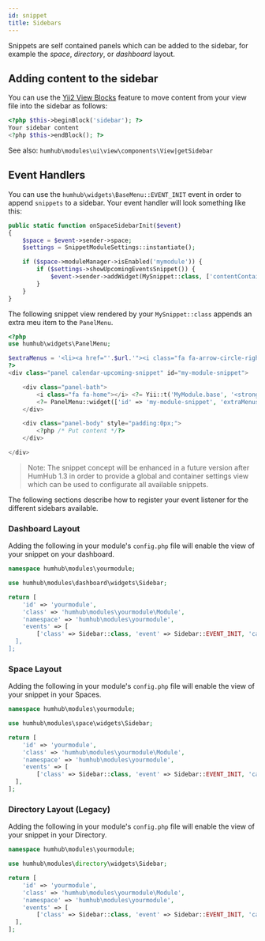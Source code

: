 ```yaml
---
id: snippet
title: Sidebars
---
```



Snippets are self contained panels which can be added to the sidebar, for example the _space_, _directory_, or _dashboard_ layout.


## Adding content to the sidebar

You can use the [Yii2 View Blocks](https://www.yiiframework.com/doc/guide/2.0/en/structure-views#using-blocks) feature to move content from your view file into the sidebar as follows:

```php
<?php $this->beginBlock('sidebar'); ?>
Your sidebar content
<?php $this->endBlock(); ?>
```

See also: `humhub\modules\ui\view\components\View|getSidebar`


## Event Handlers

You can use the `humhub\widgets\BaseMenu::EVENT_INIT` event in order to append `snippets` to a sidebar.
Your event handler will look something like this:

```php
public static function onSpaceSidebarInit($event)
{
    $space = $event->sender->space;
    $settings = SnippetModuleSettings::instantiate();

    if ($space->moduleManager->isEnabled('mymodule')) {
        if ($settings->showUpcomingEventsSnippet()) {
            $event->sender->addWidget(MySnippet::class, ['contentContainer' => $space], ['sortOrder' => $settings->upcomingEventsSnippetSortOrder]);
        }
    }
}
```

The following snippet view rendered by your `MySnippet::class` appends an extra meu item to the `PanelMenu`.

```php
<?php
use humhub\widgets\PanelMenu;

$extraMenus = '<li><a href="'.$url.'"><i class="fa fa-arrow-circle-right"></i> '. Yii::t('MyModule.base', 'Some extra snippet men item') .'</a></li>';
?>
<div class="panel calendar-upcoming-snippet" id="my-module-snippet">

    <div class="panel-bath">
        <i class="fa fa-home"></i> <?= Yii::t('MyModule.base', '<strong>My</strong> snippet'); ?>
        <?= PanelMenu::widget(['id' => 'my-module-snippet', 'extraMenus' => $extraMenus]); ?>
    </div>

    <div class="panel-body" style="padding:0px;">
        <?php /* Put content */?>
    </div>

</div>
```

> Note: The snippet concept will be enhanced in a future version after HumHub 1.3 in order to provide a global and container settings view which can be used
to configurate all available snippets.

The following sections describe how to register your event listener for the different sidebars available.

### Dashboard Layout

Adding the following in your module's `config.php` file will enable the view of your snippet on your dashboard.

```php
namespace humhub\modules\yourmodule;

use humhub\modules\dashboard\widgets\Sidebar;

return [
    'id' => 'yourmodule',
    'class' => 'humhub\modules\yourmodule\Module',
    'namespace' => 'humhub\modules\yourmodule',
    'events' => [
        ['class' => Sidebar::class, 'event' => Sidebar::EVENT_INIT, 'callback' => ['humhub\modules\yourmodule\Module', 'onDashboardSidebarInit'`,
  ],
];
```

### Space Layout

Adding the following in your module's `config.php` file will enable the view of your snippet in your Spaces.

```php
namespace humhub\modules\yourmodule;

use humhub\modules\space\widgets\Sidebar;

return [
    'id' => 'yourmodule',
    'class' => 'humhub\modules\yourmodule\Module',
    'namespace' => 'humhub\modules\yourmodule',
    'events' => [
        ['class' => Sidebar::class, 'event' => Sidebar::EVENT_INIT, 'callback' => ['humhub\modules\yourmodule\Events', 'onSpaceSidebarInit']],
  ],
];
```

### Directory Layout (Legacy)

Adding the following in your module's `config.php` file will enable the view of your snippet in your Directory.

```php
namespace humhub\modules\yourmodule;

use humhub\modules\directory\widgets\Sidebar;

return [
    'id' => 'yourmodule',
    'class' => 'humhub\modules\yourmodule\Module',
    'namespace' => 'humhub\modules\yourmodule',
    'events' => [
        ['class' => Sidebar::class, 'event' => Sidebar::EVENT_INIT, 'callback' => ['humhub\modules\yourmodule\Events', 'onDirectorySidebarInit']],
  ],
];
```

